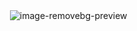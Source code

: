   　　　　  　　　　　　　　 　　　　 ![image-removebg-preview](https://github.com/user-attachments/assets/77416c3d-65fb-48b1-bce3-a0bde74d5665)
